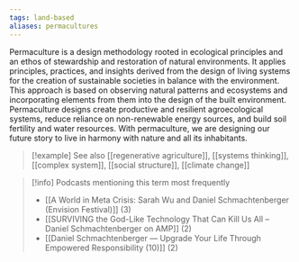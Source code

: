 ```yaml
---
tags: land-based
aliases: permacultures
---
```


Permaculture is a design methodology rooted in ecological principles and an ethos of stewardship and restoration of natural environments. It applies principles, practices, and insights derived from the design of living systems for the creation of sustainable societies in balance with the environment. This approach is based on observing natural patterns and ecosystems and incorporating elements from them into the design of the built environment. Permaculture designs create productive and resilient agroecological systems, reduce reliance on non-renewable energy sources, and build soil fertility and water resources. With permaculture, we are designing our future story to live in harmony with nature and all its inhabitants.

> [!example] See also
> [[regenerative agriculture]], [[systems thinking]], [[complex system]], [[social structure]], [[climate change]]

> [!info] Podcasts mentioning this term most frequently
> * [[A World in Meta Crisis: Sarah Wu and Daniel Schmachtenberger (Envision Festival)]] (3)
> * [[SURVIVING the God-Like Technology That Can Kill Us All – Daniel Schmachtenberger on AMP]] (2)
> * [[Daniel Schmachtenberger — Upgrade Your Life Through Empowered Responsibility (10)]] (2)